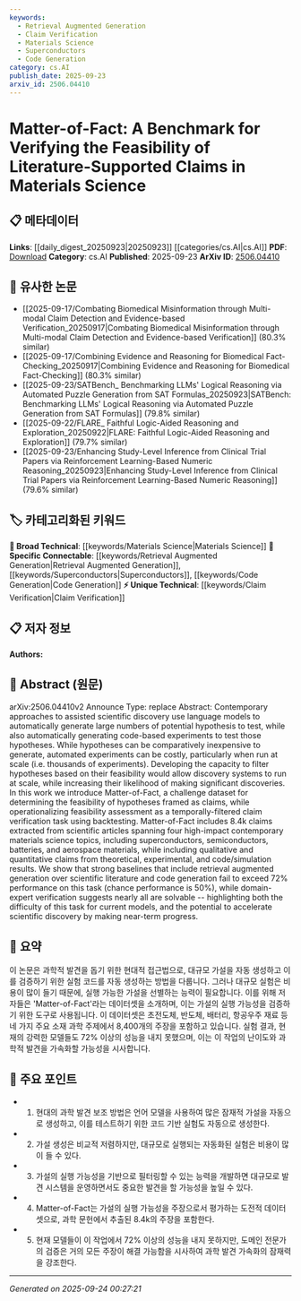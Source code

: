 ```yaml
---
keywords:
  - Retrieval Augmented Generation
  - Claim Verification
  - Materials Science
  - Superconductors
  - Code Generation
category: cs.AI
publish_date: 2025-09-23
arxiv_id: 2506.04410
---
```


<!-- KEYWORD_LINKING_METADATA:
{
  "processed_timestamp": "2025-09-24T00:27:21.185965",
  "vocabulary_version": "1.0",
  "selected_keywords": [
    "Retrieval Augmented Generation",
    "Claim Verification",
    "Materials Science",
    "Superconductors",
    "Code Generation"
  ],
  "rejected_keywords": [],
  "similarity_scores": {
    "Retrieval Augmented Generation": 0.82,
    "Claim Verification": 0.79,
    "Materials Science": 0.7,
    "Superconductors": 0.77,
    "Code Generation": 0.78
  },
  "extraction_method": "AI_prompt_based",
  "budget_applied": true,
  "candidates_json": {
    "candidates": [
      {
        "surface": "Retrieval Augmented Generation",
        "canonical": "Retrieval Augmented Generation",
        "aliases": [
          "RAG"
        ],
        "category": "specific_connectable",
        "rationale": "This technique is directly mentioned and is a trending method in enhancing language models, linking to recent advancements.",
        "novelty_score": 0.45,
        "connectivity_score": 0.85,
        "specificity_score": 0.78,
        "link_intent_score": 0.82
      },
      {
        "surface": "claim verification",
        "canonical": "Claim Verification",
        "aliases": [
          "feasibility assessment"
        ],
        "category": "unique_technical",
        "rationale": "Central to the paper's focus on verifying scientific claims, offering a unique link to materials science applications.",
        "novelty_score": 0.68,
        "connectivity_score": 0.72,
        "specificity_score": 0.81,
        "link_intent_score": 0.79
      },
      {
        "surface": "materials science",
        "canonical": "Materials Science",
        "aliases": [],
        "category": "broad_technical",
        "rationale": "Forms the core domain of the study, providing a broad technical context for linking related research.",
        "novelty_score": 0.3,
        "connectivity_score": 0.88,
        "specificity_score": 0.65,
        "link_intent_score": 0.7
      },
      {
        "surface": "superconductors",
        "canonical": "Superconductors",
        "aliases": [],
        "category": "specific_connectable",
        "rationale": "One of the key topics in the dataset, allowing connections to specific materials research.",
        "novelty_score": 0.55,
        "connectivity_score": 0.8,
        "specificity_score": 0.85,
        "link_intent_score": 0.77
      },
      {
        "surface": "code generation",
        "canonical": "Code Generation",
        "aliases": [],
        "category": "specific_connectable",
        "rationale": "Relevant to the automated testing of hypotheses, linking to computational methods in scientific discovery.",
        "novelty_score": 0.5,
        "connectivity_score": 0.83,
        "specificity_score": 0.75,
        "link_intent_score": 0.78
      }
    ],
    "ban_list_suggestions": [
      "experiment",
      "performance"
    ]
  },
  "decisions": [
    {
      "candidate_surface": "Retrieval Augmented Generation",
      "resolved_canonical": "Retrieval Augmented Generation",
      "decision": "linked",
      "scores": {
        "novelty": 0.45,
        "connectivity": 0.85,
        "specificity": 0.78,
        "link_intent": 0.82
      }
    },
    {
      "candidate_surface": "claim verification",
      "resolved_canonical": "Claim Verification",
      "decision": "linked",
      "scores": {
        "novelty": 0.68,
        "connectivity": 0.72,
        "specificity": 0.81,
        "link_intent": 0.79
      }
    },
    {
      "candidate_surface": "materials science",
      "resolved_canonical": "Materials Science",
      "decision": "linked",
      "scores": {
        "novelty": 0.3,
        "connectivity": 0.88,
        "specificity": 0.65,
        "link_intent": 0.7
      }
    },
    {
      "candidate_surface": "superconductors",
      "resolved_canonical": "Superconductors",
      "decision": "linked",
      "scores": {
        "novelty": 0.55,
        "connectivity": 0.8,
        "specificity": 0.85,
        "link_intent": 0.77
      }
    },
    {
      "candidate_surface": "code generation",
      "resolved_canonical": "Code Generation",
      "decision": "linked",
      "scores": {
        "novelty": 0.5,
        "connectivity": 0.83,
        "specificity": 0.75,
        "link_intent": 0.78
      }
    }
  ]
}
-->

# Matter-of-Fact: A Benchmark for Verifying the Feasibility of Literature-Supported Claims in Materials Science

## 📋 메타데이터

**Links**: [[daily_digest_20250923|20250923]] [[categories/cs.AI|cs.AI]]
**PDF**: [Download](https://arxiv.org/pdf/2506.04410.pdf)
**Category**: cs.AI
**Published**: 2025-09-23
**ArXiv ID**: [2506.04410](https://arxiv.org/abs/2506.04410)

## 🔗 유사한 논문
- [[2025-09-17/Combating Biomedical Misinformation through Multi-modal Claim Detection and Evidence-based Verification_20250917|Combating Biomedical Misinformation through Multi-modal Claim Detection and Evidence-based Verification]] (80.3% similar)
- [[2025-09-17/Combining Evidence and Reasoning for Biomedical Fact-Checking_20250917|Combining Evidence and Reasoning for Biomedical Fact-Checking]] (80.3% similar)
- [[2025-09-23/SATBench_ Benchmarking LLMs' Logical Reasoning via Automated Puzzle Generation from SAT Formulas_20250923|SATBench: Benchmarking LLMs' Logical Reasoning via Automated Puzzle Generation from SAT Formulas]] (79.8% similar)
- [[2025-09-22/FLARE_ Faithful Logic-Aided Reasoning and Exploration_20250922|FLARE: Faithful Logic-Aided Reasoning and Exploration]] (79.7% similar)
- [[2025-09-23/Enhancing Study-Level Inference from Clinical Trial Papers via Reinforcement Learning-Based Numeric Reasoning_20250923|Enhancing Study-Level Inference from Clinical Trial Papers via Reinforcement Learning-Based Numeric Reasoning]] (79.6% similar)

## 🏷️ 카테고리화된 키워드
**🧠 Broad Technical**: [[keywords/Materials Science|Materials Science]]
**🔗 Specific Connectable**: [[keywords/Retrieval Augmented Generation|Retrieval Augmented Generation]], [[keywords/Superconductors|Superconductors]], [[keywords/Code Generation|Code Generation]]
**⚡ Unique Technical**: [[keywords/Claim Verification|Claim Verification]]

## 📋 저자 정보

**Authors:** 

## 📄 Abstract (원문)

arXiv:2506.04410v2 Announce Type: replace 
Abstract: Contemporary approaches to assisted scientific discovery use language models to automatically generate large numbers of potential hypothesis to test, while also automatically generating code-based experiments to test those hypotheses. While hypotheses can be comparatively inexpensive to generate, automated experiments can be costly, particularly when run at scale (i.e. thousands of experiments). Developing the capacity to filter hypotheses based on their feasibility would allow discovery systems to run at scale, while increasing their likelihood of making significant discoveries. In this work we introduce Matter-of-Fact, a challenge dataset for determining the feasibility of hypotheses framed as claims, while operationalizing feasibility assessment as a temporally-filtered claim verification task using backtesting. Matter-of-Fact includes 8.4k claims extracted from scientific articles spanning four high-impact contemporary materials science topics, including superconductors, semiconductors, batteries, and aerospace materials, while including qualitative and quantitative claims from theoretical, experimental, and code/simulation results. We show that strong baselines that include retrieval augmented generation over scientific literature and code generation fail to exceed 72% performance on this task (chance performance is 50%), while domain-expert verification suggests nearly all are solvable -- highlighting both the difficulty of this task for current models, and the potential to accelerate scientific discovery by making near-term progress.

## 📝 요약

이 논문은 과학적 발견을 돕기 위한 현대적 접근법으로, 대규모 가설을 자동 생성하고 이를 검증하기 위한 실험 코드를 자동 생성하는 방법을 다룹니다. 그러나 대규모 실험은 비용이 많이 들기 때문에, 실행 가능한 가설을 선별하는 능력이 필요합니다. 이를 위해 저자들은 'Matter-of-Fact'라는 데이터셋을 소개하며, 이는 가설의 실행 가능성을 검증하기 위한 도구로 사용됩니다. 이 데이터셋은 초전도체, 반도체, 배터리, 항공우주 재료 등 네 가지 주요 소재 과학 주제에서 8,400개의 주장을 포함하고 있습니다. 실험 결과, 현재의 강력한 모델들도 72% 이상의 성능을 내지 못했으며, 이는 이 작업의 난이도와 과학적 발견을 가속화할 가능성을 시사합니다.

## 🎯 주요 포인트

- 1. 현대의 과학 발견 보조 방법은 언어 모델을 사용하여 많은 잠재적 가설을 자동으로 생성하고, 이를 테스트하기 위한 코드 기반 실험도 자동으로 생성한다.
- 2. 가설 생성은 비교적 저렴하지만, 대규모로 실행되는 자동화된 실험은 비용이 많이 들 수 있다.
- 3. 가설의 실행 가능성을 기반으로 필터링할 수 있는 능력을 개발하면 대규모로 발견 시스템을 운영하면서도 중요한 발견을 할 가능성을 높일 수 있다.
- 4. Matter-of-Fact는 가설의 실행 가능성을 주장으로서 평가하는 도전적 데이터셋으로, 과학 문헌에서 추출된 8.4k의 주장을 포함한다.
- 5. 현재 모델들이 이 작업에서 72% 이상의 성능을 내지 못하지만, 도메인 전문가의 검증은 거의 모든 주장이 해결 가능함을 시사하여 과학 발견 가속화의 잠재력을 강조한다.


---

*Generated on 2025-09-24 00:27:21*